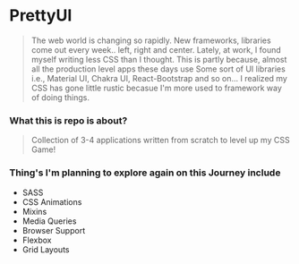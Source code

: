 # PrettyUI

> The web world is changing so rapidly. New frameworks, libraries come out every week.. left, right and center. Lately, at work, I found myself writing less CSS than I thought. This is partly because, almost all the production level apps these days use Some sort of UI libraries i.e., Material UI, Chakra UI, React-Bootstrap and so on... I realized my CSS has gone little rustic becasue I'm more used to framework way of doing things.

### What this is repo is about?

> Collection of 3-4 applications written from scratch to level up my CSS Game!

### Thing's I'm planning to explore again on this Journey include

- SASS
- CSS Animations
- Mixins
- Media Queries
- Browser Support
- Flexbox
- Grid Layouts
